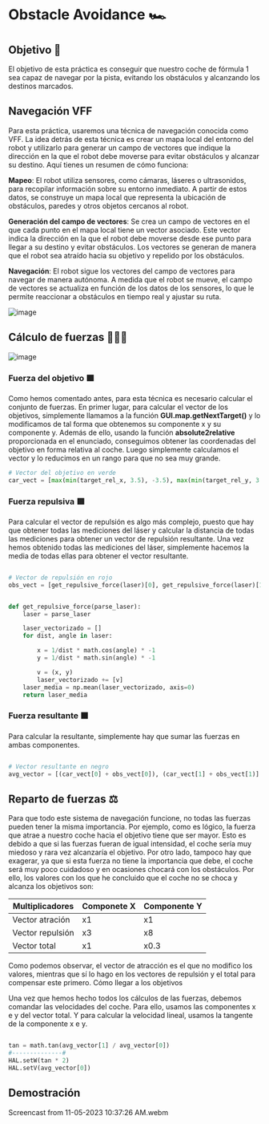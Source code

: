 # Obstacle Avoidance 🏎️

## Objetivo 🎯
El objetivo de esta práctica es conseguir que nuestro coche de fórmula 1 sea capaz de navegar por la pista, evitando los obstáculos y alcanzando los destinos marcados.

## Navegación VFF
Para esta práctica, usaremos una técnica de navegación conocida como VFF. La idea detrás de esta técnica es crear un mapa local del entorno del robot y utilizarlo para generar un campo de vectores que indique la dirección en la que el robot debe moverse para evitar obstáculos y alcanzar su destino. Aquí tienes un resumen de cómo funciona:

**Mapeo**: El robot utiliza sensores, como cámaras, láseres o ultrasonidos, para recopilar información sobre su entorno inmediato. A partir de estos datos, se construye un mapa local que representa la ubicación de obstáculos, paredes y otros objetos cercanos al robot.

**Generación del campo de vectores**: Se crea un campo de vectores en el que cada punto en el mapa local tiene un vector asociado. Este vector indica la dirección en la que el robot debe moverse desde ese punto para llegar a su destino y evitar obstáculos. Los vectores se generan de manera que el robot sea atraído hacia su objetivo y repelido por los obstáculos.

**Navegación**: El robot sigue los vectores del campo de vectores para navegar de manera autónoma. A medida que el robot se mueve, el campo de vectores se actualiza en función de los datos de los sensores, lo que le permite reaccionar a obstáculos en tiempo real y ajustar su ruta.

![image](https://github.com/cescarcena2021/RoboticaMovil2023-2024/assets/102520602/88da9e3c-4542-41d4-a2f8-ddcd1c8df03b)

## Cálculo de fuerzas 🧮💪🏻

![image](https://github.com/cescarcena2021/RoboticaMovil2023-2024/assets/102520602/02db2bb5-cef7-4b46-b700-a22bf3f829d3)

### **Fuerza del objetivo** 🟩
Como hemos comentado antes, para esta técnica es necesario calcular el conjunto de fuerzas. En primer lugar, para calcular el vector de los objetivos, simplemente llamamos a la función **GUI.map.getNextTarget()** y lo modificamos de tal forma que obtenemos su componente x y su componente y. Además de ello, usando la función **absolute2relative** proporcionada en el enunciado, conseguimos obtener las coordenadas del objetivo en forma relativa al coche. Luego simplemente calculamos el vector y lo reducimos en un rango para que no sea muy grande.

```python
# Vector del objetivo en verde
car_vect = [max(min(target_rel_x, 3.5), -3.5), max(min(target_rel_y, 3.2), -3.2)]
```
### Fuerza repulsiva 🟥

Para calcular el vector de repulsión es algo más complejo, puesto que hay que obtener todas las mediciones del láser y calcular la distancia de todas las mediciones para obtener un vector de repulsión resultante. Una vez hemos obtenido todas las mediciones del láser, simplemente hacemos la media de todas ellas para obtener el vector resultante.

```python

# Vector de repulsión en rojo
obs_vect = [get_repulsive_force(laser)[0], get_repulsive_force(laser)[1]]
```
```python

def get_repulsive_force(parse_laser):
    laser = parse_laser

    laser_vectorizado = []
    for dist, angle in laser:

        x = 1/dist * math.cos(angle) * -1
        y = 1/dist * math.sin(angle) * -1

        v = (x, y)
        laser_vectorizado += [v]
    laser_media = np.mean(laser_vectorizado, axis=0)
    return laser_media
```
### Fuerza resultante ⬛

Para calcular la resultante, simplemente hay que sumar las fuerzas en ambas componentes.

```python

# Vector resultante en negro
avg_vector = [(car_vect[0] + obs_vect[0]), (car_vect[1] + obs_vect[1)]
```

## Reparto de fuerzas ⚖️

Para que todo este sistema de navegación funcione, no todas las fuerzas pueden tener la misma importancia. Por ejemplo, como es lógico, la fuerza que atrae a nuestro coche hacia el objetivo tiene que ser mayor. Esto es debido a que si las fuerzas fueran de igual intensidad, el coche sería muy miedoso y rara vez alcanzaría el objetivo. Por otro lado, tampoco hay que exagerar, ya que si esta fuerza no tiene la importancia que debe, el coche será muy poco cuidadoso y en ocasiones chocará con los obstáculos. Por ello, los valores con los que he concluido que el coche no se choca y alcanza los objetivos son:

| Multiplicadores |  Componete X | Componente Y|
| ------------- | ------------- | ------------|
| Vector atración  | x1  |       x1      |
| Vector repulsión  | x3  |    x8         |
| Vector total  | x1 | x0.3 |

Como podemos observar, el vector de atracción es el que no modifico los valores, mientras que sí lo hago en los vectores de repulsión y el total para compensar este primero.
Cómo llegar a los objetivos

Una vez que hemos hecho todos los cálculos de las fuerzas, debemos comandar las velocidades del coche. Para ello, usamos las componentes x e y del vector total. Y para calcular la velocidad lineal, usamos la tangente de la componente x e y.

```python

tan = math.tan(avg_vector[1] / avg_vector[0])
#--------------#
HAL.setW(tan * 2)
HAL.setV(avg_vector[0])
```

## Demostración

Screencast from 11-05-2023 10:37:26 AM.webm
